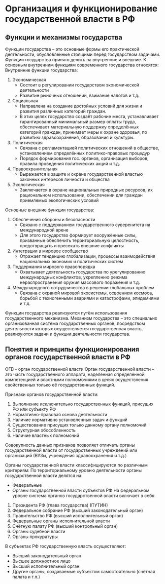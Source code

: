 # Организация и функционирование государственной власти в РФ
## Функции и механизмы государства
Функции государства – это основные формы его практической деятельности, обусловленные стоящими перед государством задачами. Функции государства принято делить на внутренние и внешние. К основным внутренним функциям современного государства относятся:
Внутренние функции государства:
 1) Экономическая
	- Состоит в регулировании государством экономической деятельности 
	- Развитие рыночных отношений, взимание налогов и т.д.
 1) Социальная
	- Направлена на создание достойных условий для жизни и развития различных категорий граждан. 
	- В этих целях государство создаёт рабочие места, устанавливает гарантированный минимальный размер оплаты труда, обеспечивает материальную поддержку определённых категорий граждан, принимает меры к охране здоровья, по развитию здравоохранения, образования и культуры. 
 2) Политическая
	- Связана с регламентацией политических отношений в обществе, установлением определённых политико-правовых процедур 
	- Порядок формирования гос. органов, организация выборов, правила проведения политических акций и т.д.
 1) Правоохранительная
	- Выражается в защите и охране государственной властью законных интересов личности и общества
 2) Экологическая
	- Заключается в охране национальных природных ресурсов, их рациональном использовании, обеспечении для граждан приемлемых экологических условий

Основные внешние функции государства: 
 1) Обеспечения обороны и безопасности
	 - Связано с поддержанием государственного суверенитета на международной арене
	 - Для этого государство формирует вооружённые силы, призванные обеспечить территориальную целостность, предотвращать и пресекать внешние конфликты
 2) Интеграции в мировое сообщество
	 - Отражает тенденцию глобализации, процессы взаимодействия национальных экономик и политических систем
 3) Поддержания мирового правопорядка
	 - Охватывает деятельность государства по урегулированию международных конфликтов, укреплению режима нераспространения оружия массового поражения и т.д.
 4) Международного сотрудничества в решении глобальных проблем
	 - Связана с охраной мировой экосистемы, освоением космоса, борьбой с техногенными авариями и катастрофами, эпидемиями и т.д.

Функции государства реализуются путём использования государственного механизма.
Механизм государства – это специально организованная система государственных органов, посредством деятельности которых осуществляется государственная власть, реализуются задачи и функции деятельности государства. 

## Понятия и принципы функционирования органов государственной власти в РФ
ОГВ - орган государственной власти
Орган государственной власти – это часть государственного аппарата, наделённая определённой компетенцией и властными полномочиями в целях осуществления свойственных только её государственных функций. 

Признаки органов государственной власти:
 1) Выполнение исключительно государственных функций, присущих РФ или субъекту РФ
 2) Нормативно-правовая основа деятельности
 3) Наличие нормативно установленных задач и функций
 4) Существование присущих только данному органу полномочий
 5) Структурная обособленность
 6) Наличие властных полномочий

Совокупность данных признаков позволяет отличать органы государственной власти от государственных учреждений или организаций (ВУЗы, учреждения здравоохранения и т.д.)

Органы государственной власти классифицируются по различным критериям:
По территориальному уровню деятельности органы государственной власти делятся на:
- Федеральные
- Органы государственной власти субъектов РФ
На федеральном уровне система органов государственной власти включает в себя: 
1) Президента РФ (глава государства) (ПУТИН)
2) Федеральное собрание РФ (высший законодательный орган)
3) Правительство РФ (высший исполнительный орган)
4) Федеральные органы исполнительной власти
5) Счётную палату РФ (высший контрольный орган)
6) Органы судебной власти
7) Органы прокуратуры

В субъектах РФ государственную власть осуществляют:
- Высший законодательный орган
- Высшее должностное лицо
- Высший исполнительный орган
- Другие органы, создаваемые субъектом самостоятельно (счётная палата и т.п.)

